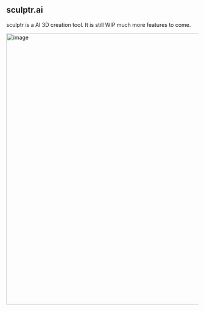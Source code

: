 sculptr.ai
------------------------------------------------------------
sculptr is a AI 3D creation tool. It is still WIP much more features to come.


<img width="2016" height="710" alt="image" src="https://github.com/user-attachments/assets/914ed889-c2e2-40ca-a86f-c643afddeac9" />
